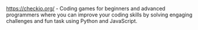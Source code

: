 https://checkio.org/ - Coding games for beginners and advanced programmers where you can improve your coding skills by solving engaging challenges and fun task using Python and JavaScript.
